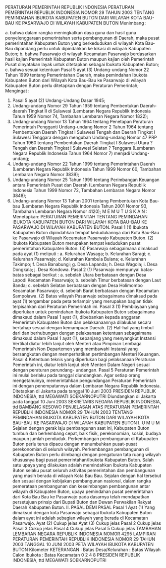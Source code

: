  PERATURAN PEMERINTAH REPUBLIK INDONESIA PERATURAN PEMERINTAH REPUBLIK INDONESIA NOMOR 29 TAHUN 2003 TENTANG PEMINDAHAN IBUKOTA KABUPATEN BUTON DARI WILAYAH KOTA BAU-BAU KE PASARWAJO DI WILAYAH KABUPATEN BUTON
Menimbang :

a. bahwa dalam rangka meningkatkan daya guna dan hasil guna penyelenggaraan pemerintahan serta pembangunan di Daerah, maka pusat pemerintahan Kabupaten Buton yang berkedudukan di wilayah Kota Bau-Bau dipandang perlu untuk dipindahkan ke lokasi di wilayah Kabupaten Buton;
b. bahwa Pasarwajo di wilayah Kecamatan Pasarwajo berdasarkan hasil kajian Pemerintah Kabupaten Buton maupun kajian oleh Pemerintah Pusat dinyatakan layak untuk ditetapkan sebagai Ibukota Kabupaten Buton;
c. bahwa sesuai ketentuan Pasal 5 ayat (3) Undang-undang Nomor 22 Tahun 1999 tentang Pemerintahan Daerah, maka pemindahan Ibukota Kabupaten Buton dari Wilayah Kota Bau-Bau ke Pasarwajo di wilayah Kabupaten Buton perlu ditetapkan dengan Peraturan Pemerintah;
Mengingat :

1. Pasal 5 ayat (2) Undang-Undang Dasar 1945;
2. Undang-undang Nomor 29 Tahun 1959 tentang Pembentukan Daerah- daerah Tingkat II di Sulawesi (Lembaran Negara Republik Indonesia Tahun 1959 Nomor 74, Tambahan Lembaran Negara Nomor 1822);
3. Undang-undang Nomor 13 Tahun 1964 tentang Penetapan Peraturan Pemerintah Pengganti Undang-undang Nomor 2 Tahun 1964 tentang Pembentukan Daerah Tingkat I Sulawesi Tengah dan Daerah Tingkat I Sulawesi Tenggara dengan mengubah Undang-undang Nomor 47 PRP Tahun 1960 tentang Pembentukan Daerah Tingkat I Sulawesi Utara ? Tengah dan Daerah Tingkat I Sulawesi Selatan ? Tenggara (Lembaran Negara Republik Indonesia Tahun 1964 Nomor 7) menjadi Undang-undang;
4. Undang-undang Nomor 22 Tahun 1999 tentang Pemerintahan Daerah (Lembaran Negara Republik Indonesia Tahun 1999 Nomor 60, Tambahan Lembaran Negara Nomor 3839);
5. Undang-undang Nomor 25 Tahun 1999 tentang Perimbangan Keuangan antara Pemerintah Pusat dan Daerah (Lembaran Negara Republik Indonesia Tahun 1999 Nomor 72, Tambahan Lembaran Negara Nomor 3848);
6. Undang-undang Nomor 13 Tahun 2001 tentang Pembentukan Kota Bau- bau (Lembaran Negara Republik Indonesia Tahun 2001 Nomor 93, Tambahan Lembaran Negara Nomor 4120); M E M U T U S K A N : Menetapkan: PERATURAN PEMERINTAH TENTANG PEMINDAHAN IBUKOTA KABUPATEN BUTON DARI WILAYAH KOTA BAU-BAU KE PASARWAJO DI WILAYAH KABUPATEN BUTON.
Pasal 1
(1) Ibukota Kabupaten Buton dipindahkan tempat kedudukannya dari Kota Bau-Bau ke Pasarwajo di Wilayah Kecamatan Pasarwajo Kabupaten Buton.
(2) Ibukota Kabupaten Buton merupakan tempat kedudukan pusat pemerintahan Kabupaten Buton.
(3) Pasarwajo sebagaimana dimaksud pada ayat (1) meliputi :
a. Kelurahan Wasaga;
b. Kelurahan Saragi;
c. Kelurahan Pasarwajo;
d. Kelurahan Kambula Bulana;
e. Kelurahan Takimpo;
f. Desa Banabungi;
g. Desa Lapanda;
h. Desa Wagola;
i. Desa Dongkala;
j. Desa Kondowa.
Pasal 2
(1) Pasarwajo mempunyai batas-batas sebagai berikut :
a. sebelah Utara berbatasan dengan Desa Lapodi Kecamatan Pasarwajo;
b. sebelah Timur berbatasan dengan Laut Banda;
c. sebelah Selatan berbatasan dengan Desa Holimombo Kecamatan Pasarwajo;
d. sebelah Barat berbatasan dengan Kecamatan Sampolawa.
(2) Batas wilayah Pasarwajo sebagaimana dimaksud pada ayat (1) tergambar pada peta terlampir yang merupakan bagian tidak terpisahkan dari Peraturan Pemerintah ini.
Pasal 3
(1) Pembiayaan yang diperlukan untuk pemindahan Ibukota Kabupaten Buton sebagaimana dimaksud dalam Pasal 1 ayat (1), dibebankan kepada anggaran Pemerintah Kabupaten Buton dan pelaksanaannya dilakukan secara bertahap sesuai dengan kemampuan Daerah.
(2) Hal-hal yang timbul dari dan berhubungan dengan pelaksanaan ketentuan sebagaimana dimaksud dalam Pasal 1 ayat (1), sepanjang yang menyangkut Instansi Vertikal diatur lebih lanjut oleh Menteri atau Pimpinan Lembaga Pemerintah Non Departemen yang membawahi Instansi yang bersangkutan dengan memperhatikan pertimbangan Menteri Keuangan.
Pasal 4
Ketentuan teknis yang diperlukan bagi pelaksanaan Peraturan Pemerintah ini, diatur lebih lanjut oleh Menteri Dalam Negeri sesuai dengan peraturan perundang- undangan.
Pasal 5
Peraturan Pemerintah ini mulai berlaku pada tanggal diundangkan.
Agar setiap orang mengetahuinya, memerintahkan pengundangan Peraturan Pemerintah ini dengan penempatannya dalam Lembaran Negara Republik Indonesia. Ditetapkan di Jakarta pada tanggal 10 Juni 2003 PRESIDEN REPUBLIK INDONESIA, ttd MEGAWATI SOEKARNOPUTRI Diundangkan di Jakarta pada tanggal 10 Juni 2003 SEKRETARIS NEGARA REPUBLIK INDONESIA, ttd BAMBANG KESOWO PENJELASAN ATAS PERATURAN PEMERINTAH REPUBLIK INDONESIA NOMOR 29 TAHUN 2003 TENTANG PEMINDAHAN IBUKOTA KABUPATEN BUTON DARI WILAYAH KOTA BAU-BAU KE PASARWAJO DI WILAYAH KABUPATEN BUTON I. U M U M Sejalan dengan gerak laju pembangunan saat ini, Kabupaten Buton tumbuh dan berkembang cepat, baik fisik, perekonomian, sosial, budaya maupun jumlah penduduk. Perkembangan pembangunan di Kabupaten Buton perlu terus dipacu dengan menumbuhkan pusat-pusat perekonomian di seluruh wilayah. Perkembangan pembangunan di Kabupaten Buton perlu diimbangi dengan pengaturan tata ruang wilayah khususnya bagi pusat pemerintahan/Ibukota Kabupaten Buton. Salah satu upaya yang dilakukan adalah memindahkan Ibukota Kabupaten Buton selaku pusat seluruh aktivitas pemerintahan dan pembangunan yang masih berada di wilayah Kota Bau Bau. Sejalan dengan hal tersebut dan sesuai dengan kebijakan pembangunan nasional, dalam rangka pemerataan pembangunan dan keseimbangan pembangunan antar wilayah di Kabupaten Buton, upaya pemindahan pusat pemerintahan dari Kota Bau Bau ke Pasarwajo pada dasarnya telah mendapatkan persetujuan prinsip dari Bupati Buton dan Dewan Perwakilan Rakyat Daerah Kabupaten Buton. II. PASAL DEMI PASAL
Pasal 1
Ayat (1) Yang dimaksud dengan kota Pasarwajo sebagai Ibukota Kabupaten Buton dalam ayat ini adalah sebagian wilayah yang berada di Kecamatan Pasarwajo. Ayat (2) Cukup jelas Ayat (3) Cukup jelas
Pasal 2
Cukup jelas
Pasal 3
Cukup jelas
Pasal 4
Cukup jelas
Pasal 5
Cukup jelas TAMBAHAN LEMBARAN NEGARA REPUBLIK INDONESIA NOMOR 4295 LAMPIRAN PERATURAN PEMERINTAH REPUBLIK INDONESIA NOMOR 29 TAHUN 2003 TANGGAL 10 JUNI 2003 PETA WILAYAH IBUKOTA KABUPATEN BUTON Kilometer KETERANGAN : Batas Desa/Kelurahan : Batas Wilayah Calon Ibukota : Batas Kecamatan 0 2 4 8 PRESIDEN REPUBLIK INDONESIA, ttd MEGAWATI SOEKARNOPUTRI